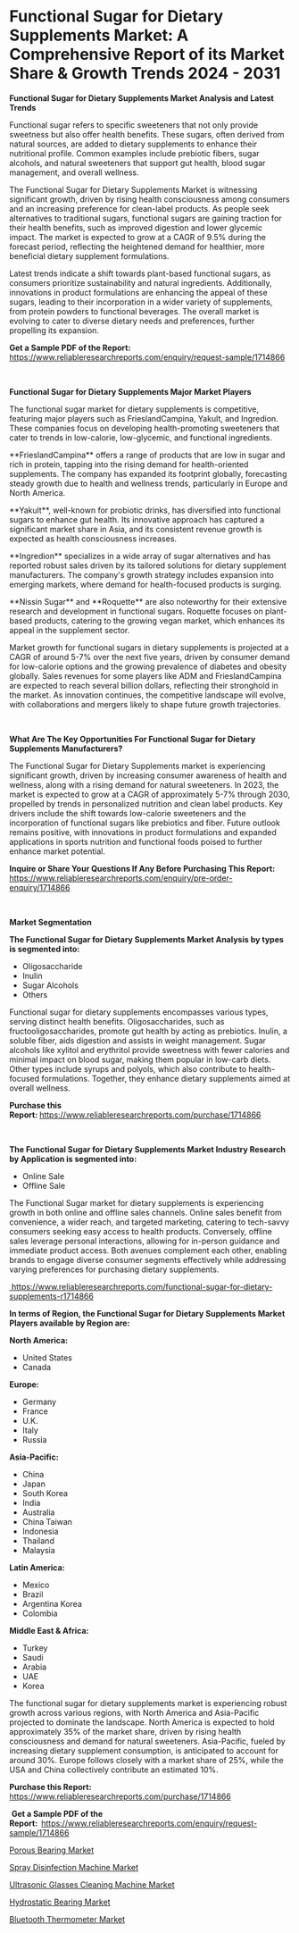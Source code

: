 <p><h1>Functional Sugar for Dietary Supplements Market: A Comprehensive Report of its Market Share & Growth Trends 2024 - 2031</h1></p><p><strong>Functional Sugar for Dietary Supplements Market Analysis and Latest Trends</strong></p>
<p><p>Functional sugar refers to specific sweeteners that not only provide sweetness but also offer health benefits. These sugars, often derived from natural sources, are added to dietary supplements to enhance their nutritional profile. Common examples include prebiotic fibers, sugar alcohols, and natural sweeteners that support gut health, blood sugar management, and overall wellness.</p><p>The Functional Sugar for Dietary Supplements Market is witnessing significant growth, driven by rising health consciousness among consumers and an increasing preference for clean-label products. As people seek alternatives to traditional sugars, functional sugars are gaining traction for their health benefits, such as improved digestion and lower glycemic impact. The market is expected to grow at a CAGR of 9.5% during the forecast period, reflecting the heightened demand for healthier, more beneficial dietary supplement formulations.</p><p>Latest trends indicate a shift towards plant-based functional sugars, as consumers prioritize sustainability and natural ingredients. Additionally, innovations in product formulations are enhancing the appeal of these sugars, leading to their incorporation in a wider variety of supplements, from protein powders to functional beverages. The overall market is evolving to cater to diverse dietary needs and preferences, further propelling its expansion.</p></p>
<p><strong>Get a Sample PDF of the Report:&nbsp;</strong> <a href="https://www.reliableresearchreports.com/enquiry/request-sample/1714866?utm_campaign=1471&utm_medium=2&utm_source=Github&utm_content=ia&utm_term=23102024&utm_id=functional-sugar-for-dietary-supplements">https://www.reliableresearchreports.com/enquiry/request-sample/1714866</a></p>
<p>&nbsp;</p>
<p><strong>Functional Sugar for Dietary Supplements Major Market Players</strong></p>
<p><p>The functional sugar market for dietary supplements is competitive, featuring major players such as FrieslandCampina, Yakult, and Ingredion. These companies focus on developing health-promoting sweeteners that cater to trends in low-calorie, low-glycemic, and functional ingredients.</p><p>**FrieslandCampina** offers a range of products that are low in sugar and rich in protein, tapping into the rising demand for health-oriented supplements. The company has expanded its footprint globally, forecasting steady growth due to health and wellness trends, particularly in Europe and North America.</p><p>**Yakult**, well-known for probiotic drinks, has diversified into functional sugars to enhance gut health. Its innovative approach has captured a significant market share in Asia, and its consistent revenue growth is expected as health consciousness increases.</p><p>**Ingredion** specializes in a wide array of sugar alternatives and has reported robust sales driven by its tailored solutions for dietary supplement manufacturers. The company's growth strategy includes expansion into emerging markets, where demand for health-focused products is surging.</p><p>**Nissin Sugar** and **Roquette** are also noteworthy for their extensive research and development in functional sugars. Roquette focuses on plant-based products, catering to the growing vegan market, which enhances its appeal in the supplement sector.</p><p>Market growth for functional sugars in dietary supplements is projected at a CAGR of around 5-7% over the next five years, driven by consumer demand for low-calorie options and the growing prevalence of diabetes and obesity globally. Sales revenues for some players like ADM and FrieslandCampina are expected to reach several billion dollars, reflecting their stronghold in the market. As innovation continues, the competitive landscape will evolve, with collaborations and mergers likely to shape future growth trajectories.</p></p>
<p>&nbsp;</p>
<p><strong>What Are The Key Opportunities For Functional Sugar for Dietary Supplements Manufacturers?</strong></p>
<p><p>The Functional Sugar for Dietary Supplements market is experiencing significant growth, driven by increasing consumer awareness of health and wellness, along with a rising demand for natural sweeteners. In 2023, the market is expected to grow at a CAGR of approximately 5-7% through 2030, propelled by trends in personalized nutrition and clean label products. Key drivers include the shift towards low-calorie sweeteners and the incorporation of functional sugars like prebiotics and fiber. Future outlook remains positive, with innovations in product formulations and expanded applications in sports nutrition and functional foods poised to further enhance market potential.</p></p>
<p><strong>Inquire or Share Your Questions If Any Before Purchasing This Report:</strong> <a href="https://www.reliableresearchreports.com/enquiry/pre-order-enquiry/1714866?utm_campaign=1471&utm_medium=2&utm_source=Github&utm_content=ia&utm_term=23102024&utm_id=functional-sugar-for-dietary-supplements">https://www.reliableresearchreports.com/enquiry/pre-order-enquiry/1714866</a></p>
<p>&nbsp;</p>
<p><strong>Market Segmentation</strong></p>
<p><strong>The Functional Sugar for Dietary Supplements Market Analysis by types is segmented into:</strong></p>
<p><ul><li>Oligosaccharide</li><li>Inulin</li><li>Sugar Alcohols</li><li>Others</li></ul></p>
<p><p>Functional sugar for dietary supplements encompasses various types, serving distinct health benefits. Oligosaccharides, such as fructooligosaccharides, promote gut health by acting as prebiotics. Inulin, a soluble fiber, aids digestion and assists in weight management. Sugar alcohols like xylitol and erythritol provide sweetness with fewer calories and minimal impact on blood sugar, making them popular in low-carb diets. Other types include syrups and polyols, which also contribute to health-focused formulations. Together, they enhance dietary supplements aimed at overall wellness.</p></p>
<p><strong>Purchase this Report:&nbsp;</strong><a href="https://www.reliableresearchreports.com/purchase/1714866?utm_campaign=1471&utm_medium=2&utm_source=Github&utm_content=ia&utm_term=23102024&utm_id=functional-sugar-for-dietary-supplements">https://www.reliableresearchreports.com/purchase/1714866</a></p>
<p>&nbsp;</p>
<p><strong>The Functional Sugar for Dietary Supplements Market Industry Research by Application is segmented into:</strong></p>
<p><ul><li>Online Sale</li><li>Offline Sale</li></ul></p>
<p><p>The Functional Sugar market for dietary supplements is experiencing growth in both online and offline sales channels. Online sales benefit from convenience, a wider reach, and targeted marketing, catering to tech-savvy consumers seeking easy access to health products. Conversely, offline sales leverage personal interactions, allowing for in-person guidance and immediate product access. Both avenues complement each other, enabling brands to engage diverse consumer segments effectively while addressing varying preferences for purchasing dietary supplements.</p></p>
<p><a href="https://www.reliableresearchreports.com/functional-sugar-for-dietary-supplements-r1714866?utm_campaign=1471&utm_medium=2&utm_source=Github&utm_content=ia&utm_term=23102024&utm_id=functional-sugar-for-dietary-supplements">&nbsp;https://www.reliableresearchreports.com/functional-sugar-for-dietary-supplements-r1714866</a></p>
<p><strong>In terms of Region, the Functional Sugar for Dietary Supplements Market Players available by Region are:</strong></p>
<p>
    <p> <strong> North America: </strong>
        <ul>
            <li>United States</li>
            <li>Canada</li>
        </ul>
        </p> 
    <p> <strong> Europe: </strong>
        <ul>
            <li>Germany</li>
            <li>France</li>
            <li>U.K.</li>
            <li>Italy</li>
            <li>Russia</li>
        </ul>
        </p> 
    <p> <strong> Asia-Pacific: </strong>
        <ul>
            <li>China</li>
            <li>Japan</li>
            <li>South Korea</li>
            <li>India</li>
            <li>Australia</li>
            <li>China Taiwan</li>
            <li>Indonesia</li>
            <li>Thailand</li>
            <li>Malaysia</li>
        </ul>
        </p> 
    <p> <strong> Latin America: </strong>
        <ul>
            <li>Mexico</li>
            <li>Brazil</li>
            <li>Argentina Korea</li>
            <li>Colombia</li>
        </ul>
        </p> 
    <p> <strong> Middle East & Africa: </strong>
        <ul>
            <li>Turkey</li>
            <li>Saudi</li>
            <li>Arabia</li>
            <li>UAE</li>
            <li>Korea</li>
        </ul>
    </p>
    </p>
<p><p>The functional sugar for dietary supplements market is experiencing robust growth across various regions, with North America and Asia-Pacific projected to dominate the landscape. North America is expected to hold approximately 35% of the market share, driven by rising health consciousness and demand for natural sweeteners. Asia-Pacific, fueled by increasing dietary supplement consumption, is anticipated to account for around 30%. Europe follows closely with a market share of 25%, while the USA and China collectively contribute an estimated 10%.</p></p>
<p><strong>Purchase this Report: </strong><a href="https://www.reliableresearchreports.com/purchase/1714866?utm_campaign=1471&utm_medium=2&utm_source=Github&utm_content=ia&utm_term=23102024&utm_id=functional-sugar-for-dietary-supplements">https://www.reliableresearchreports.com/purchase/1714866</a></p>
<p>&nbsp;<strong>Get a Sample PDF of the Report:&nbsp;&nbsp;</strong><a href="https://www.reliableresearchreports.com/enquiry/request-sample/1714866?utm_campaign=1471&utm_medium=2&utm_source=Github&utm_content=ia&utm_term=23102024&utm_id=functional-sugar-for-dietary-supplements">https://www.reliableresearchreports.com/enquiry/request-sample/1714866</a></p>
<p><strong></strong></p>
<p><p><a href="https://www.linkedin.com/pulse/future-trends-global-porous-bearing-market-insights-analysis-h1zmc?utm_campaign=1471&utm_medium=2&utm_source=Github&utm_content=ia&utm_term=23102024&utm_id=functional-sugar-for-dietary-supplements">Porous Bearing Market</a></p><p><a href="https://www.linkedin.com/pulse/spray-disinfection-machine-market-size-share-competitive-landscape-crfbc?utm_campaign=1471&utm_medium=2&utm_source=Github&utm_content=ia&utm_term=23102024&utm_id=functional-sugar-for-dietary-supplements">Spray Disinfection Machine Market</a></p><p><a href="https://www.linkedin.com/pulse/ultrasonic-glasses-cleaning-machine-market-revolution-size-rec1c?utm_campaign=1471&utm_medium=2&utm_source=Github&utm_content=ia&utm_term=23102024&utm_id=functional-sugar-for-dietary-supplements">Ultrasonic Glasses Cleaning Machine Market</a></p><p><a href="https://www.linkedin.com/pulse/investing-hydrostatic-bearing-market-trends-leading-products-w2kzc?utm_campaign=1471&utm_medium=2&utm_source=Github&utm_content=ia&utm_term=23102024&utm_id=functional-sugar-for-dietary-supplements">Hydrostatic Bearing Market</a></p><p><a href="https://www.linkedin.com/pulse/bluetooth-thermometer-market-size-share-growth-analysis-type-e1kic?utm_campaign=1471&utm_medium=2&utm_source=Github&utm_content=ia&utm_term=23102024&utm_id=functional-sugar-for-dietary-supplements">Bluetooth Thermometer Market</a></p></p>